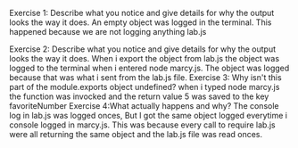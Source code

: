 Exercise 1: Describe what you notice and give details for why the output looks the way it does.
  An empty object was logged in the terminal. This happened because we are not logging
anything lab.js

Exercise 2: Describe what you notice and give details for why the output looks the way it does.
  When i export the object from lab.js the object was logged to the terminal when i
entered node marcy.js. The object was logged because that was what i sent from the lab.js file.
Exercise 3: Why isn't this part of the module.exports object undefined?
   when i typed node marcy.js the function was invocked and the return value 5 was saved
to the key favoriteNumber
Exercise 4:What actually happens and why? 
  The console log in lab.js was logged onces, But I got the same object logged everytime
i console logged in marcy.js. This was because every call to require lab.js were all returning the same object and the lab.js file was read onces.
    